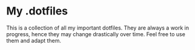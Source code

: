 # My .dotfiles

This is a collection of all my important dotfiles. They are always a work in progress,
hence they may change drastically over time. Feel free to use them and adapt them.

